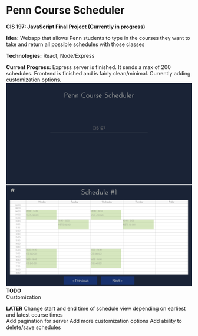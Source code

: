# Penn Course Scheduler

**CIS 197: JavaScript Final Project (Currently in progress)**

**Idea:** Webapp that allows Penn students to type in the courses they want to take and return all possible schedules with those classes

**Technologies:** React, Node/Express

**Current Progress:** Express server is finished. It sends a max of 200 schedules. Frontend is finished and is fairly clean/minimal. Currently adding customization options.
![Search Screen](/media/home.png)
![Scheduler Screen](/media/schedule.png)
**TODO**  
Customization

**LATER**
Change start and end time of schedule view depending on earliest and latest course times  
Add pagination for server
Add more customization options
Add ability to delete/save schedules
